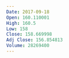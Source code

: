 ```yaml
---
Date: 2017-09-18
Open: 160.110001
High: 160.5
Low: 158
Close: 158.669998
Adj Close: 156.854813
Volume: 28269400
---
```

